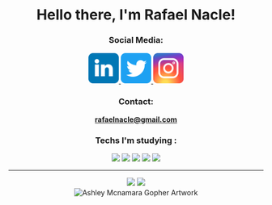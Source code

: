 <h1 align="center">Hello there, I'm Rafael Nacle!</h1>

<div style="display: inline_block" align="center">
  <h3>Social Media:</h3>
  <a href="https://www.linkedin.com/in/rafael-nacle/">
    <img height="60em" src="https://github.com/edent/SuperTinyIcons/blob/master/images/svg/linkedin.svg">
  </a>
  <a href="https://twitter.com/rafanacle">
    <img height="60em" src="https://github.com/edent/SuperTinyIcons/blob/master/images/svg/twitter.svg">
  </a>
  <a href="https://www.instagram.com/rafaelnacle/">
    <img height="60em" src="https://github.com/edent/SuperTinyIcons/blob/master/images/svg/instagram.svg">
  </a>
</div>

<div align="center">
   <h3 >Contact:</h3>
   <a href="mailto:rafaelnacle@gmail.com"><p><b>rafaelnacle@gmail.com</b></p></a>
</div>


<div style="display: inline_block" align="center">
  <h3>Techs I'm studying :</h3>
   <img src="https://img.shields.io/badge/Go-00ADD8?style=for-the-badge&logo=go&logoColor=white"></li>
   <img src="https://img.shields.io/badge/HTML5-E34F26?style=for-the-badge&logo=html5&logoColor=white"></li>
   <img src="https://img.shields.io/badge/CSS3-1572B6?style=for-the-badge&logo=css3&logoColor=white"></li>
   <img src="https://img.shields.io/badge/Sass-CC6699?style=for-the-badge&logo=sass&logoColor=white"></li>
   <img src="https://img.shields.io/badge/JavaScript-F7DF1E?style=for-the-badge&logo=javascript&logoColor=black"></li>
</div>


<hr/>
<div align="center" style="display: inline_block">
  <img height="180em" src="https://github-readme-stats.vercel.app/api?username=rafaelnacle&show_icons=true&theme=tokyonight&include_all_commits=true&count_private=true">
  <img height="180em" src="https://github-readme-stats.vercel.app/api/top-langs/?username=rafaelnacle&show_icons=true&theme=tokyonight&layout=compact&langs_count=16">
</div>

<div align="center">
  <img align="center" alt="Ashley Mcnamara Gopher Artwork" src="https://github.com/ashleymcnamara/gophers/blob/master/gopher_snacks.png">
</div>

